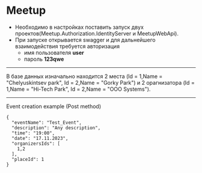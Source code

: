 # Meetup


* Необходимо в настройках поставить запуск двух проектов(Meetup.Authorization.IdentityServer и MeetupWebApi).
* При запуске открывается swagger и для дальнейшего взаимодействия требуется авторизация 
  + имя пользователя **user**
  + пароль **123qwe**
*********
 В базе данных изначально находится 2 места (Id = 1,Name = "Chelyuskintsev park", Id = 2,Name = "Gorky Park")
и 2 орагнизатора (Id = 1,Name = "Hi-Tech Park", Id = 2,Name = "OOO Systems").
*********
Event creation example (Post method)
```
{
  "eventName": "Test_Event",
  "description": "Any description",
  "time": "19:00",
  "date": "17.11.2023",
  "organizersIds": [
    1,2
  ],
  "placeId": 1
}
```
